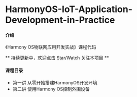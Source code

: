 # HarmonyOS-IoT-Application-Development-in-Practice

#### 介绍
《Harmony OS物联网应用开发实战》课程代码

** 持续更新中，欢迎点击 Star/Watch 关注本项目 **

#### 课程目录

* 第一讲 从零开始搭建HarmonyOS开发环境
* 第二讲 使用Harmony OS控制外围设备


